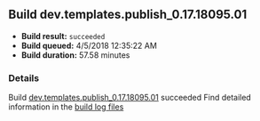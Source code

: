 ## Build dev.templates.publish_0.17.18095.01
- **Build result:** `succeeded`
- **Build queued:** 4/5/2018 12:35:22 AM
- **Build duration:** 57.58 minutes
### Details
Build [dev.templates.publish_0.17.18095.01](https://winappstudio.visualstudio.com/web/build.aspx?pcguid=a4ef43be-68ce-4195-a619-079b4d9834c2&builduri=vstfs%3a%2f%2f%2fBuild%2fBuild%2f25393) succeeded
Find detailed information in the [build log files](https://uwpctdiags.blob.core.windows.net/buildlogs/dev.templates.publish_0.17.18095.01_logs.zip)

